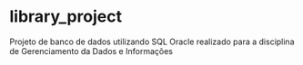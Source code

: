 # library_project
Projeto de banco de dados utilizando SQL Oracle realizado para a disciplina de Gerenciamento da Dados e Informações